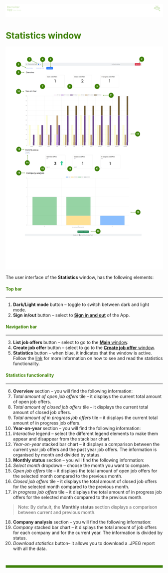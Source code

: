 

![banner](/.attachments/peque.png)
# <span style="color:#3C8000">Statistics window</span>  


![mainwindow](/.attachments/statisticswindow.png)


The user interface of the **Statistics** window, has the following elements:

#### <span style="color:#3C8000">Top bar</span>
_____  
1. **Dark/Light mode** button – toggle to switch between dark and light mode.
2. **Sign in/out** button – select to [**Sign in and out**](/RecruiterApp/User-Guide-RecruiterApp/How-to/How-to-authenticate.md) of the App.

#### <span style="color:#3C8000">Navigation bar</span>  
_____ 
3. **List job offers** button – select to go to the [**Main** window](/RecruiterApp/User-Guide-RecruiterApp/Window-elements/Main-window.md).
4. **Create job offer** button – select to go to the [**Create job offer** window](/RecruiterApp/User-Guide-RecruiterApp/Window-elements/Create-Job-Offer-window.md).
5. **Statistics** button – when blue, it indicates that the window is active. Follow the [link](/RecruiterApp/User-Guide-RecruiterApp/How-to/How-to-see-and-read-the-statistics-funtionality.md) for more information on how to see and read the statistics functionality.



#### <span style="color:#3C8000">Statistics functionality</span>  
_____ 
6. **Overview** section – you will find the following information:
7. _Total amount of open job offers_ tile – it displays the current total amount of open job offers.	
8. _Total amount of closed job offers_ tile – it displays the current total amount of closed job offers.
9. _Total amount of in progress job offers_ tile – it displays the current total amount of in progress job offers.
10. **Year-on-year** section – you will find the following information:
11. _Interactive_ legend – select the different legend elements to make them appear and disappear from the stack bar chart.
12. _Year-on-year_ stacked bar chart – it displays a comparison between the current year job offers and the past year job offers. The information is organised by month and divided by status.
13. **Monthly status** section – you will find the following information:
14. _Select month_ dropdown – choose the month you want to compare.
15. _Open job offers_ tile – it displays the total amount of open job offers for the selected month compared to the previous month.	
16. _Closed job offers_ tile – it displays the total amount of closed job offers for the selected month compared to the previous month.
17. _In progress job offers_ tile – it displays the total amount of in progress job offers for the selected month compared to the previous month.


>Note: By default, the **Monthly status** section displays a comparison between current and previous month.


18. **Company analysis** section – you will find the following information:
19. _Company_ stacked bar chart – it displays the total amount of job offers for each company and for the current year. The information is divided by status.
20. _Download statistics_ button– it allows you to download a .JPEG report with all the data.







<br>
<hr style="height:8px;background-color:#3C8000">
